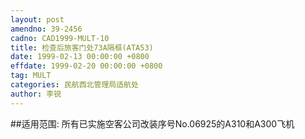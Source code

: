 ```yaml
---
layout: post
amendno: 39-2456
cadno: CAD1999-MULT-10
title: 检查后旅客门处73A隔框(ATA53)
date: 1999-02-13 00:00:00 +0800
effdate: 1999-02-20 00:00:00 +0800
tag: MULT
categories: 民航西北管理局适航处
author: 李锐
---
```


##适用范围:
所有已实施空客公司改装序号No.06925的A310和A300飞机

